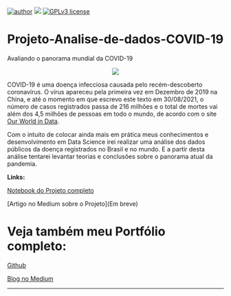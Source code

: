 [![author](https://img.shields.io/badge/author-Mathmedeiros-red.svg)](https://www.linkedin.com/in/matheushomedeiros/) [![](https://img.shields.io/badge/python-3.7+-blue.svg)](https://www.python.org/downloads/release/python-365/) [![GPLv3 license](https://img.shields.io/badge/License-GPLv3-blue.svg)](http://perso.crans.org/besson/LICENSE.html)

# Projeto-Analise-de-dados-COVID-19
Avaliando o panorama mundial da COVID-19

<p align="center">
  <img src="https://guiadoestudante.abril.com.br/wp-content/uploads/sites/4/2020/12/COVID-19.jpg?quality=100&strip=info&resize=680,453" >
</p>

COVID-19 é uma doença infecciosa causada pelo recém-descoberto coronavírus. O vírus apareceu pela primeira vez em Dezembro de 2019 na China, e até o momento em que escrevo este texto em 30/08/2021, o número de casos registrados passa de 216 milhões e o total de mortes vai além dos 4,5 milhões de pessoas em todo o mundo, de acordo com o site [Our World in Data](https://ourworldindata.org/).

Com o intuito de colocar ainda mais em prática meus conhecimentos e desenvolvimento em Data Science irei realizar uma análise dos dados públicos da doença registrados no Brasil e no mundo. E a partir desta análise tentarei levantar teorias e conclusões sobre o panorama atual da pandemia.

**Links:**

[Notebook do Projeto completo](https://github.com/Mathmedeiros/Projeto-Analise-de-dados-COVID-19/blob/main/Projeto_Panorama_mundial_do_COVID_19.ipynb)

[Artigo no Medium sobre o Projeto](Em breve)

# **Veja também meu Portfólio completo:**

[Github](https://github.com/Mathmedeiros/Data-Science/)

[Blog no Medium](https://medium.com/something-about-data)

---
